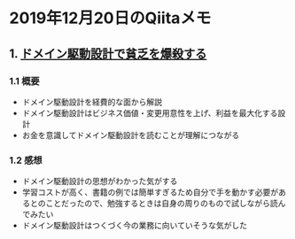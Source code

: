 # 2019年12月20日のQiitaメモ

## 1. [ドメイン駆動設計で貧乏を爆殺する](https://qiita.com/MinoDriven/items/39103fba2c7bb8f01e5c)

### 1.1 概要

- ドメイン駆動設計を経費的な面から解説
- ドメイン駆動設計はビジネス価値・変更用意性を上げ、利益を最大化する設計
- お金を意識してドメイン駆動設計を読むことが理解につながる

### 1.2 感想

- ドメイン駆動設計の思想がわかった気がする
- 学習コストが高く、書籍の例では簡単すぎるため自分で手を動かす必要があるとのことだったので、勉強するときは自身の周りのもので試しながら読んでみたい
- ドメイン駆動設計はつくづく今の業務に向いていそうな気がした

